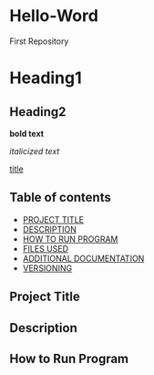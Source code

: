 # Hello-Word
First Repository

# Heading1
## Heading2
**bold text**

*italicized text*

[title](https://www.example.com)

## Table of contents
- [PROJECT TITLE](#project-title)
- [DESCRIPTION](#description)
- [HOW TO RUN PROGRAM](#how-to-run-program)
- [FILES USED](#files-used)
- [ADDITIONAL DOCUMENTATION](#additional-documentation)
- [VERSIONING](#versioning)

## Project Title

## Description

## How to Run Program
